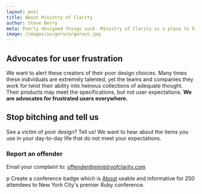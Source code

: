```yaml
---
layout: post
title: About Ministry of Clarity
author: Steve Berry
meta: Poorly designed things suck. Ministry of Clarity is a place to highlight bad design in the real world, and occasionally reveal solutions.
image: /images/ux/goruco/goruco.jpg
---
```


## Advocates for user frustration

We want to alert these creators of their poor design choices. Many times these individuals are extremely talented, yet the teams and companies they work for twist their ability into heinous collections of adequate thought. Their products may meet the specifications, but not user expectations. __We are advocates for frustrated users everywhere.__

## Stop bitching and tell us

See a victim of poor design? Tell us! We want to hear about the items you use in your day-to-day life that do not meet your expectations.

<div class="insight solution">
  <h3>Report an offender</h3>
  <p>Email your complaint to: <a href="mailto:offender@ministryofclarity.com">offender@ministryofclarity.com</a></p>
</div>

p Create a conference badge which is [About](/about/) usable and informative for 250 attendees to New York City's premier Ruby conference.

